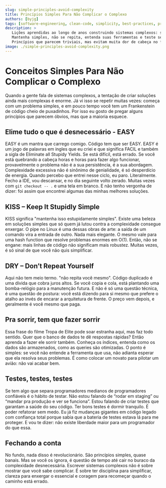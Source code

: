 ```yaml
---
slug: simple-principles-avoid-complexity
title: Princípios Simples Para Não Complicar o Complexo
authors: [byjg]
tags: [software-engineering, clean-code, simplicity, best-practices, programming, developer-mindset]
description: >
   Lições aprendidas ao longo de anos construindo sistemas complexos: se está difícil, provavelmente está errado.
   Mantenha simples, não se repita, entenda suas ferramentas e teste sem medo.
   Princípios que parecem triviais, mas evitam muita dor de cabeça no futuro.
image: ./simple-principles-avoid-complexity.png
---
```


# Conceitos Simples Para Não Complicar o Complexo

Quando a gente fala de sistemas complexos, a tentação de criar soluções ainda mais complexas é enorme. Já vi isso se 
repetir muitas vezes: começa com um problema simples, e em pouco tempo você tem um Frankenstein de código cheio de puxadinhos. 
Por isso eu gosto de pregar alguns princípios que parecem óbvios, mas que a maioria esquece.

<!-- truncate --> 

## Elime tudo o que é desnecessário - EASY 

EASY é um mantra que carrego comigo. Código tem que ser EASY. EASY é um jogo de palavras em ingles que eu criei e que significa FACIL e também a sigla
de Eliminate all Stupidy Yields. Se está difícil, está errado. Se você está quebrando a cabeça horas e horas para fazer algo funcionar,
provavelmente o problema não é a sua persistência, é a sua abordagem.
Complexidade excessiva não é sinônimo de genialidade, é só desperdício de energia. Quando percebo que entrei nesse ciclo,
eu paro. Literalmente. Fecho a IDE, vou descansar, e no dia seguinte volto zerado. Muitas vezes com `git checkout -- .` 
e uma tela em branco. E não tenho vergonha de dizer: foi assim que encontrei algumas das minhas melhores soluções.

## KISS – Keep It Stupidly Simple

KISS significa "mantenha isso estupidamente simples". Existe uma beleza em soluções simples que só quem já lutou contra a complexidade 
consegue enxergar. O pipe no Linux é uma dessas obras de arte: a saída de um comando vira a entrada de outro. 
Nada mais elegante. O mesmo vale para uma hash function que resolve problemas enormes em O(1).
Então, não se engane: mais linhas de código não significam mais robustez. Muitas vezes, é só sinal de que você não quis 
simplificar.

## DRY – Don’t Repeat Yourself

Aqui não tem meio termo. "não repita você mesmo". Código duplicado é uma dívida que cobra juros altos. Se você copia e cola, 
está plantando uma bomba-relógio para a manutenção futura.
E não é só uma questão técnica, é uma questão de postura: você está dizendo para si mesmo que prefere o atalho ao invés de 
encarar a arquitetura de frente. O preço vem depois, e geralmente é você mesmo que paga.

## Pra sorrir, tem que fazer sorrir

Essa frase do filme Tropa de Elite pode soar estranha aqui, mas faz todo sentido. Quer que o banco de dados te dê respostas 
rápidas? Então aprenda a fazer ele sorrir também. Conheça os índices, entenda como os dados são armazenados, 
como as queries são otimizadas.
O ponto é simples: se você não entende a ferramenta que usa, não adianta esperar que ela resolva seus problemas. É como 
colocar um novato para pilotar um avião: não vai acabar bem.

## Testes, testes, testes

Se tem algo que separa programadores medianos de programadores confiáveis é o hábito de testar. Não estou falando de 
“rodar em staging” ou “mandar pra produção e ver se funciona”. Estou falando de criar testes que garantam a saúde do seu código.
Ter bons testes é dormir tranquilo. É poder refatorar sem medo. Eu já fiz mudanças gigantes em código legado com confiança 
total porque sabia que a bateria de testes estava lá para me proteger. E vou te dizer: não existe liberdade maior para um 
programador do que essa.

## Fechando a conta

No fundo, nada disso é revolucionário. São princípios simples, quase banais. Mas se você os ignora, é questão de tempo 
até cair no buraco da complexidade desnecessária.
Escrever sistemas complexos não é sobre mostrar que você sabe complicar. É sobre ter disciplina para simplificar, 
clareza para enxergar o essencial e coragem para recomeçar quando o caminho está errado.
